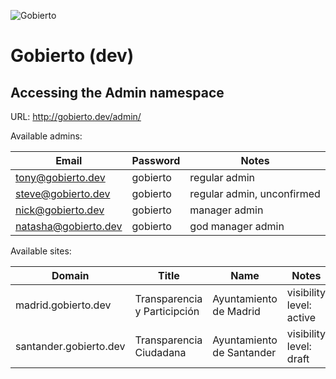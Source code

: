 ![Gobierto](https://gobierto.es/assets/logo_gobierto.png)

# Gobierto (dev)

## Accessing the Admin namespace

URL: http://gobierto.dev/admin/

Available admins:

| Email                 | Password | Notes                      |
| ---                   | ---      | ---                        |
| tony@gobierto.dev     | gobierto | regular admin              |
| steve@gobierto.dev    | gobierto | regular admin, unconfirmed |
| nick@gobierto.dev     | gobierto | manager admin              |
| natasha@gobierto.dev  | gobierto | god manager admin          |

Available sites:

| Domain                 | Title                        | Name                      | Notes                    | Modules                      |
| ---                    | ---                          | ---                       | ---                      | ---                          |
| madrid.gobierto.dev    | Transparencia y Participción | Ayuntamiento de Madrid    | visibility level: active | Budgets, BudgetConsultations |
| santander.gobierto.dev | Transparencia Ciudadana      | Ayuntamiento de Santander | visibility level: draft  | Budgets, BudgetConsultations |
